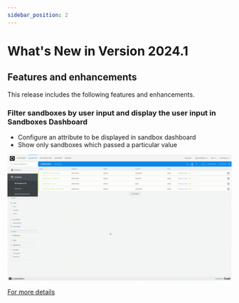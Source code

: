 ```yaml
---
sidebar_position: 2
---
```


What's New in Version 2024.1
============================

## Features and enhancements

This release includes the following features and enhancements.

### Filter sandboxes by user input and display the user input in Sandboxes Dashboard

- Configure an attribute to be displayed in sandbox dashboard
- Show only sandboxes which passed a particular value

![Sandbox Dashboard Customization](../../static/Images/Admin-Guide/CustomizingSandboxesDashboard/filter.gif)

[For more details](../admin/setting-up-cloudshell/cloudshell-configuration-options/customizing-sandboxes-dashboard.md)